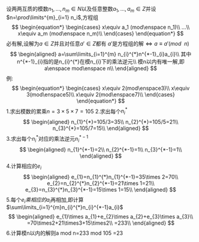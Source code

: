 设两两互质的模数$n_1 ,...,n_m\in N$以及任意整数$a_1 ,...,a_m\in Z$并设$n=\prod\limits^{m}_{i=1} n_i$,方程组
$$
\begin{equation*} 
\begin{cases}
x\equiv a_1 (mod\enspace n_1)\\
...\\
x\equiv a_m (mod\enspace n_m)\\
\end{cases}
\end{equation*}
$$
必有解,设解为$a\in Z$并且对任意$a'\in Z$都有
              $a'$是方程组的解$\Leftrightarrow a\equiv a'(mod\enspace n)$
$$
\begin{aligned}
a=\sum\limits_{i=1}^{m} n_{i}^{*}n^{*-1}_{i}a_{i}\\
其中n^{*-1}_{i}指的是n_{i}^{*}在模n_{i}下的乘法逆元\\
模n以内有唯一解,即a\enspace mod\enspace n\\
\end{aligned}
$$
例:
$$
\begin{equation*} 
\begin{cases}
x\equiv 2(mod\enspace3)\\
x\equiv 3(mod\enspace5)\\
x\equiv 2(mod\enspace7)\\
\end{cases}
\end{equation*} 
$$
1.求出模数的累乘$n=3\times 5\times 7=105$
2.求出每个$n_{i}^{*}$ 
$$
\begin{aligned}
n_{1}^{*}=105/3=35\\
n_{2}^{*}=105/5=21\\
n_{3}^{*}=105/7=15\\
\end{aligned}
$$
3.求出每个$n_{i}^{*}$对应的乘法逆元$n_{i}^{*-1}$
$$
\begin{aligned}
n_{1}^{*-1}=2\\
n_{2}^{*-1}=1\\
n_{3}^{*-1}=1\\
\end{aligned}
$$
4.计算相应的$e_{i}$
$$
\begin{aligned}
e_{1}=n_{1}^{*}n_{1}^{*-1}=35\times 2=70\\
e_{2}=n_{2}^{*}n_{2}^{*-1}=21\times 1=21\\
e_{3}=n_{3}^{*}n_{3}^{*-1}=15\times 1=15\\
\end{aligned}
$$
5.每个$e_{i}乘相应的a_{i}$再相加,即计算$\sum\limits_{i=1}^{m}n_{i}^{*}n_{i}^{*-1}a_{i}$
$$
\begin{aligned}
e_{1}\times a_{1}+e_{2}\times a_{2}+e_{3}\times a_{3}\\
=70\times2+21\times3+15\times2\\
=233\\
\end{aligned}
$$
 6.计算模n以内的解则a mod n=233 mod 105 =23
 